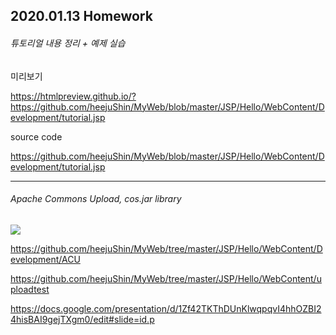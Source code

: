 ## 2020.01.13 Homework

###### 튜토리얼 내용 정리 + 예제 실습

미리보기

https://htmlpreview.github.io/?https://github.com/heejuShin/MyWeb/blob/master/JSP/Hello/WebContent/Development/tutorial.jsp

source code

https://github.com/heejuShin/MyWeb/blob/master/JSP/Hello/WebContent/Development/tutorial.jsp

--------------------------------

###### Apache Commons Upload, cos.jar library

<img src="https://user-images.githubusercontent.com/49302519/72319729-5503a600-36e3-11ea-9dad-668a10528996.png">

https://github.com/heejuShin/MyWeb/tree/master/JSP/Hello/WebContent/Development/ACU

https://github.com/heejuShin/MyWeb/tree/master/JSP/Hello/WebContent/uploadtest

https://docs.google.com/presentation/d/1Zf42TKThDUnKlwqpqvI4hhOZBI24hisBAI9gejTXgm0/edit#slide=id.p
